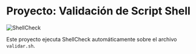 # Proyecto: Validación de Script Shell

![ShellCheck](https://github.com/pablogarcy/validacion-script/actions/workflows/validate.yml/badge.svg)

Este proyecto ejecuta ShellCheck automáticamente sobre el archivo `validar.sh`.
